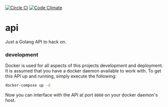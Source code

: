 [![Circle CI](https://circleci.com/gh/TheDodd/buildAPI.svg?style=svg)](https://circleci.com/gh/TheDodd/buildAPI)
[![Code Climate](https://codeclimate.com/github/TheDodd/buildAPI/badges/gpa.svg)](https://codeclimate.com/github/TheDodd/buildAPI)

api
===
Just a Golang API to hack on.

### development
Docker is used for all aspects of this projects development and deployment. It is assumed that you have a docker daemon available to work with. To get this API up and running, simply execute the following:

```bash
docker-compose up -d
```

Now you can interface with the API at port `8080` on your docker daemon's host.
